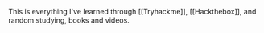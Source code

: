 This is everything I've learned through [[Tryhackme]], [[Hackthebox]], and random studying, books and videos. 
